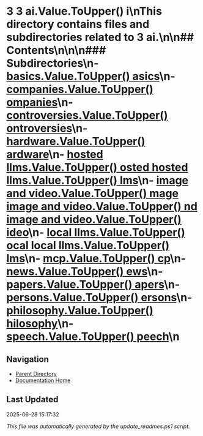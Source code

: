 ﻿# 3  3 ai.Value.ToUpper() i\nThis directory contains files and subdirectories related to 3 ai.\n\n## Contents\n<!-- toc -->\n\n### Subdirectories\n- [basics.Value.ToUpper() asics](./basics/)\n- [companies.Value.ToUpper() ompanies](./companies/)\n- [controversies.Value.ToUpper() ontroversies](./controversies/)\n- [hardware.Value.ToUpper() ardware](./hardware/)\n- [hosted llms.Value.ToUpper() osted  hosted llms.Value.ToUpper() lms](./hosted_llms/)\n- [image and video.Value.ToUpper() mage  image and video.Value.ToUpper() nd  image and video.Value.ToUpper() ideo](./image_and_video/)\n- [local llms.Value.ToUpper() ocal  local llms.Value.ToUpper() lms](./local_llms/)\n- [mcp.Value.ToUpper() cp](./mcp/)\n- [news.Value.ToUpper() ews](./news/)\n- [papers.Value.ToUpper() apers](./papers/)\n- [persons.Value.ToUpper() ersons](./persons/)\n- [philosophy.Value.ToUpper() hilosophy](./philosophy/)\n- [speech.Value.ToUpper() peech](./speech/)\n
## Navigation

- [Parent Directory](../)
- [Documentation Home](../../)

## Last Updated

2025-06-28 15:17:32

*This file was automatically generated by the update_readmes.ps1 script.*